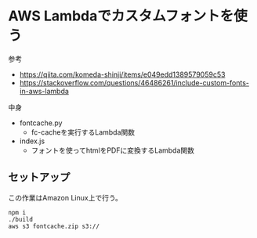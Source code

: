 # AWS Lambdaでカスタムフォントを使う

参考

- https://qiita.com/komeda-shinji/items/e049edd1389579059c53
- https://stackoverflow.com/questions/46486261/include-custom-fonts-in-aws-lambda

中身

- fontcache.py
    - fc-cacheを実行するLambda関数
- index.js
    - フォントを使ってhtmlをPDFに変換するLambda関数


## セットアップ

この作業はAmazon Linux上で行う。

```
npm i
./build
aws s3 fontcache.zip s3://
```
